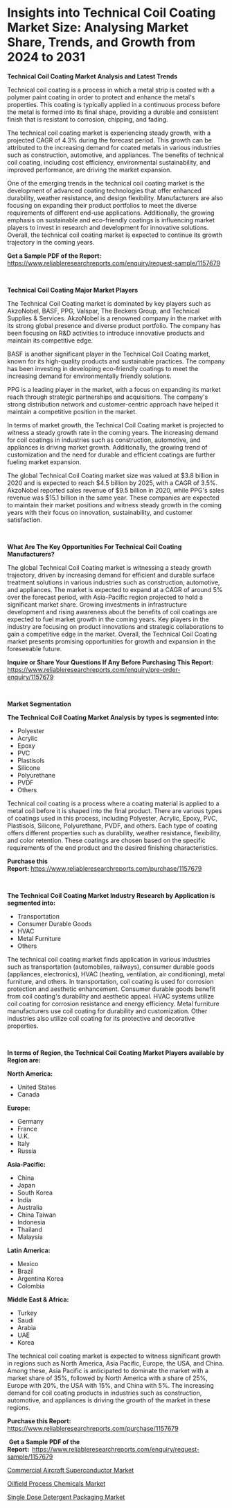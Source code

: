 <p><h1>Insights into Technical Coil Coating Market Size: Analysing Market Share, Trends, and Growth from 2024 to 2031</h1></p><p><strong>Technical Coil Coating Market Analysis and Latest Trends</strong></p>
<p><p>Technical coil coating is a process in which a metal strip is coated with a polymer paint coating in order to protect and enhance the metal's properties. This coating is typically applied in a continuous process before the metal is formed into its final shape, providing a durable and consistent finish that is resistant to corrosion, chipping, and fading.</p><p>The technical coil coating market is experiencing steady growth, with a projected CAGR of 4.3% during the forecast period. This growth can be attributed to the increasing demand for coated metals in various industries such as construction, automotive, and appliances. The benefits of technical coil coating, including cost efficiency, environmental sustainability, and improved performance, are driving the market expansion.</p><p>One of the emerging trends in the technical coil coating market is the development of advanced coating technologies that offer enhanced durability, weather resistance, and design flexibility. Manufacturers are also focusing on expanding their product portfolios to meet the diverse requirements of different end-use applications. Additionally, the growing emphasis on sustainable and eco-friendly coatings is influencing market players to invest in research and development for innovative solutions. Overall, the technical coil coating market is expected to continue its growth trajectory in the coming years.</p></p>
<p><strong>Get a Sample PDF of the Report:&nbsp;</strong> <a href="https://www.reliableresearchreports.com/enquiry/request-sample/1157679">https://www.reliableresearchreports.com/enquiry/request-sample/1157679</a></p>
<p>&nbsp;</p>
<p><strong>Technical Coil Coating Major Market Players</strong></p>
<p><p>The Technical Coil Coating market is dominated by key players such as AkzoNobel, BASF, PPG, Valspar, The Beckers Group, and Technical Supplies & Services. AkzoNobel is a renowned company in the market with its strong global presence and diverse product portfolio. The company has been focusing on R&D activities to introduce innovative products and maintain its competitive edge.</p><p>BASF is another significant player in the Technical Coil Coating market, known for its high-quality products and sustainable practices. The company has been investing in developing eco-friendly coatings to meet the increasing demand for environmentally friendly solutions.</p><p>PPG is a leading player in the market, with a focus on expanding its market reach through strategic partnerships and acquisitions. The company's strong distribution network and customer-centric approach have helped it maintain a competitive position in the market.</p><p>In terms of market growth, the Technical Coil Coating market is projected to witness a steady growth rate in the coming years. The increasing demand for coil coatings in industries such as construction, automotive, and appliances is driving market growth. Additionally, the growing trend of customization and the need for durable and efficient coatings are further fueling market expansion.</p><p>The global Technical Coil Coating market size was valued at $3.8 billion in 2020 and is expected to reach $4.5 billion by 2025, with a CAGR of 3.5%. AkzoNobel reported sales revenue of $9.5 billion in 2020, while PPG's sales revenue was $15.1 billion in the same year. These companies are expected to maintain their market positions and witness steady growth in the coming years with their focus on innovation, sustainability, and customer satisfaction.</p></p>
<p>&nbsp;</p>
<p><strong>What Are The Key Opportunities For Technical Coil Coating Manufacturers?</strong></p>
<p><p>The global Technical Coil Coating market is witnessing a steady growth trajectory, driven by increasing demand for efficient and durable surface treatment solutions in various industries such as construction, automotive, and appliances. The market is expected to expand at a CAGR of around 5% over the forecast period, with Asia-Pacific region projected to hold a significant market share. Growing investments in infrastructure development and rising awareness about the benefits of coil coatings are expected to fuel market growth in the coming years. Key players in the industry are focusing on product innovations and strategic collaborations to gain a competitive edge in the market. Overall, the Technical Coil Coating market presents promising opportunities for growth and expansion in the foreseeable future.</p></p>
<p><strong>Inquire or Share Your Questions If Any Before Purchasing This Report:</strong> <a href="https://www.reliableresearchreports.com/enquiry/pre-order-enquiry/1157679">https://www.reliableresearchreports.com/enquiry/pre-order-enquiry/1157679</a></p>
<p>&nbsp;</p>
<p><strong>Market Segmentation</strong></p>
<p><strong>The Technical Coil Coating Market Analysis by types is segmented into:</strong></p>
<p><ul><li>Polyester</li><li>Acrylic</li><li>Epoxy</li><li>PVC</li><li>Plastisols</li><li>Silicone</li><li>Polyurethane</li><li>PVDF</li><li>Others</li></ul></p>
<p><p>Technical coil coating is a process where a coating material is applied to a metal coil before it is shaped into the final product. There are various types of coatings used in this process, including Polyester, Acrylic, Epoxy, PVC, Plastisols, Silicone, Polyurethane, PVDF, and others. Each type of coating offers different properties such as durability, weather resistance, flexibility, and color retention. These coatings are chosen based on the specific requirements of the end product and the desired finishing characteristics.</p></p>
<p><strong>Purchase this Report:&nbsp;</strong><a href="https://www.reliableresearchreports.com/purchase/1157679">https://www.reliableresearchreports.com/purchase/1157679</a></p>
<p>&nbsp;</p>
<p><strong>The Technical Coil Coating Market Industry Research by Application is segmented into:</strong></p>
<p><ul><li>Transportation</li><li>Consumer Durable Goods</li><li>HVAC</li><li>Metal Furniture</li><li>Others</li></ul></p>
<p><p>The technical coil coating market finds application in various industries such as transportation (automobiles, railways), consumer durable goods (appliances, electronics), HVAC (heating, ventilation, air conditioning), metal furniture, and others. In transportation, coil coating is used for corrosion protection and aesthetic enhancement. Consumer durable goods benefit from coil coating's durability and aesthetic appeal. HVAC systems utilize coil coating for corrosion resistance and energy efficiency. Metal furniture manufacturers use coil coating for durability and customization. Other industries also utilize coil coating for its protective and decorative properties.</p></p>
<p>&nbsp;</p>
<p><strong>In terms of Region, the Technical Coil Coating Market Players available by Region are:</strong></p>
<p>
    <p> <strong> North America: </strong>
        <ul>
            <li>United States</li>
            <li>Canada</li>
        </ul>
        </p> 
    <p> <strong> Europe: </strong>
        <ul>
            <li>Germany</li>
            <li>France</li>
            <li>U.K.</li>
            <li>Italy</li>
            <li>Russia</li>
        </ul>
        </p> 
    <p> <strong> Asia-Pacific: </strong>
        <ul>
            <li>China</li>
            <li>Japan</li>
            <li>South Korea</li>
            <li>India</li>
            <li>Australia</li>
            <li>China Taiwan</li>
            <li>Indonesia</li>
            <li>Thailand</li>
            <li>Malaysia</li>
        </ul>
        </p> 
    <p> <strong> Latin America: </strong>
        <ul>
            <li>Mexico</li>
            <li>Brazil</li>
            <li>Argentina Korea</li>
            <li>Colombia</li>
        </ul>
        </p> 
    <p> <strong> Middle East & Africa: </strong>
        <ul>
            <li>Turkey</li>
            <li>Saudi</li>
            <li>Arabia</li>
            <li>UAE</li>
            <li>Korea</li>
        </ul>
    </p>
    </p>
<p><p>The technical coil coating market is expected to witness significant growth in regions such as North America, Asia Pacific, Europe, the USA, and China. Among these, Asia Pacific is anticipated to dominate the market with a market share of 35%, followed by North America with a share of 25%, Europe with 20%, the USA with 15%, and China with 5%. The increasing demand for coil coating products in industries such as construction, automotive, and appliances is driving the growth of the market in these regions.</p></p>
<p><strong>Purchase this Report: </strong><a href="https://www.reliableresearchreports.com/purchase/1157679">https://www.reliableresearchreports.com/purchase/1157679</a></p>
<p>&nbsp;<strong>Get a Sample PDF of the Report:&nbsp;&nbsp;</strong><a href="https://www.reliableresearchreports.com/enquiry/request-sample/1157679">https://www.reliableresearchreports.com/enquiry/request-sample/1157679</a></p>
<p><strong></strong></p>
<p><p><a href="https://github.com/jodemen/Market-Research-Report-List-1/blob/main/commercial-aircraft-superconductor-market.md">Commercial Aircraft Superconductor Market</a></p><p><a href="https://github.com/Sarissaschmalingtr6fz2739/Market-Research-Report-List-1/blob/main/oilfield-process-chemicals-market.md">Oilfield Process Chemicals Market</a></p><p><a href="https://github.com/jj19131/Market-Research-Report-List-1/blob/main/single-dose-detergent-packaging-market.md">Single Dose Detergent Packaging Market</a></p></p>